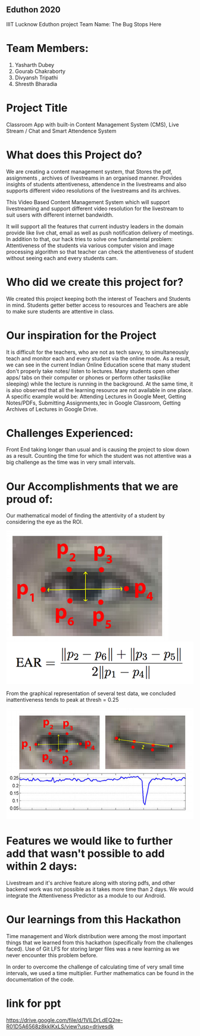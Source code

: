 ## Eduthon 2020
IIIT Lucknow Eduthon project 
Team Name: The Bug Stops Here

# Team Members:

1) Yasharth Dubey
2) Gourab Chakraborty
3) Divyansh Tripathi
4) Shresth Bharadia

# Project Title

Classroom App with built-in Content Management System (CMS), Live Stream / Chat and Smart Attendence System

# What does this Project do?

We are creating a content management system, that Stores the pdf, assignments , archives of livestreams in an organised manner. Provides insights of students attentiveness, attendence in the livestreams and also supports different video resolutions of the livestreams and its archives.

This Video Based Content Management System which will support livestreaming and support different video resolution for the livestream to suit users with different internet bandwidth. 

It will support all the features that current industry leaders in the domain provide like live chat, email as well as push notification delivery of meetings. In addition to that, our hack tries to solve one fundamental problem: Attentiveness of the students via various computer vision and image processing algorithm so that teacher can check the attentiveness of student without seeing each and every students cam.

# Who did we create this project for?

We created this project keeping both the interest of Teachers and Students in mind. Students getter better access to resources and Teachers are able to make sure students are attentive in class.

# Our inspiration for the Project

It is difficult for the teachers, who are not as tech savvy, to simultaneously teach and monitor each and every student via the online mode. As a result, we can see in the current Indian Online Education scene that many student don't properly take notes/ listen to lectures.
Many students open other apps/ tabs on their computer or phones or perform other tasks(like sleeping) while the lecture is running in the background.
At the same time, it is also observed that all the learning resource are not available in one place. A specific example would be: Attending Lectures in Google Meet, Getting Notes/PDFs, Submitting Assignments,tec in Google Classroom, Getting Archives of Lectures in Google Drive. 

# Challenges Experienced:

Front End taking longer than usual and is causing the project to slow down as a result.
Counting the time for which the student was not attentive was a big challenge as the time was in very small intervals.

# Our Accomplishments that we are proud of:

Our mathematical model of finding the attentivity of a student by considering the eye as the ROI.

<img src="./Smart Attendence System/eye1.jpg">  

<img src="./Smart Attendence System/eye2.png">

From the graphical representation of several test data, we concluded inattentiveness tends to peak at thresh = 0.25 

<img src="./Smart Attendence System/eye3.jpg">

# Features we would like to further add that wasn't possible to add within 2 days:

Livestream and it's archive feature along with storing pdfs, and other backend work was not possible as it takes more time than 2 days. We would integrate the Attentiveness Predictor as a module to our Android.

# Our learnings from this Hackathon

Time management and Work distribution were among the most important things that we learned from this hackathon (specifically from the challenges faced).
Use of Git LFS for storing larger files was a new learning as we never encounter this problem before.

In order to overcome the challenge of calculating time of very small time intervals, we used a time multiplier. Further mathematics can be found in the documentation of the code.

# link for ppt
https://drive.google.com/file/d/1VILDrLdEQ2re-R01D5A6568z8kkIKxLS/view?usp=drivesdk
